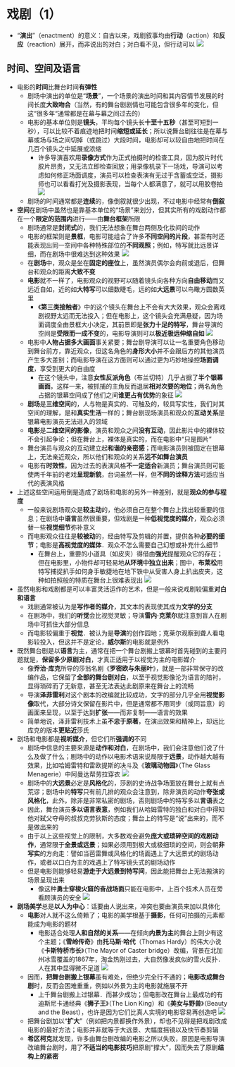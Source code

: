 # 戏剧（1）
* “**演出**”（enactment）的意义：自古以来，戏剧叙事均由**行动**（action）和**反应**（reaction）展开，而非说出的对白；对白看不见，但行动可以
![](images/2023-05-03-10-49-36.png)
## 时间、空间及语言
* 电影的**时间**比舞台时间**有弹性**
  * 剧场中演出的单位是“**场景**”，一个场景的演出时间和其内容情节发展的时间长度**大致吻合**（当然，有的舞台剧剧情也可能包含很多年的变化，但这“很多年“通常都是在幕与幕之间过去的）
  * 电影的基本单位则是**镜头**，平均每个镜头长**十至十五秒**（甚至可短到一秒），可以比较不着痕迹地把时间**缩短或延长**；所以说舞台剧往往是在幕与幕或场与场之间切掉（或跳过）大段时间，电影却可以较自由地把时间在几百个镜头之中延展或浓缩
    * 许多导演喜欢用**录像方式**作为正式拍摄时的检查工具，因为胶片时代胶片昂贵，又无法立即检查回放；用录像机录下一场戏，导演可以考虑如何修正场面调度，演员可以检查表演有无过于含蓄或空泛，摄影师也可以看看打光及摄影表现，当每个人都满意了，就可以用胶卷拍
![](images/2023-05-03-10-51-16.png)
  * 剧场的时间通常都是**连续**的，像倒叙就很少出现，不过电影中经常有**倒叙**
* **空间**在剧场中虽然也是靠基本单位的“场景”来划分，但其实所有的戏剧动作都在一个**限定的范围内**进行——由**舞台框架**所限
  * 剧场通常是**封闭式**的，我们无法想象在舞台两侧及化妆间的动作
  * 电影的框架则是**景框**，电影可能组合了许多**不同空间的片段**，甚至有时还能表现出同一空间中各种特殊部位的**不同观照**；例如，特写就比远景详细，而在剧场中很难达到这种效果
![](images/2023-05-03-11-16-44.png)
  * 在**剧场**中，观众是坐在**固定的座位**上，虽然演员偶尔会向前或退后，但舞台和观众的距离**大致不变**
  * **电影**就不一样了，电影观众的视野可以随着镜头向各种方向**自由移动**而又远近自如，近的如**大特写**可以细数睫毛，远的如**大远景**可以鸟瞰方圆数英里
    * 《**第三类接触者**》中的这个镜头在舞台上不会有大大效果，观众会离戏剧视野太远而无法投入；但在电影上，这个镜头会充满悬疑，因为场面调度全由景框大小决定，其前景即是**张力十足的特写**，舞台导演的空间是**受限而一成不变**的，电影导演则可以**极近极远伸缩自如**
![](images/2023-05-03-10-55-07.png)
  * 电影中**人物占据多大画面**事关紧要；舞台剧导演可以让一名重要角色移动到舞台前方，靠近观众，但这名角色的**身形大小**并不会跟后方的其他演员产生多大差别；而电影导演在这方面则可以通过更为巧妙地操控**场面调度**，享受到更大的自由度
    * 在这个镜头中，注意**女性反派角色**（布兰切特）几乎占据了**半个银幕画面**，这样一来，被抓捕的主角反而退居**相对次要的地位**；两名角色占据的银幕空间成了他们之间**谁更占有优势**的象征
![](images/2023-05-03-11-02-16.png)
  * **剧场**是**三维空间**的，人与物是真实的、可触及的，较具写实性，我们对其空间的理解，是和**真实生活**一样的；舞台剧现场演员和观众的**互动关系**是银幕电影演员无法进入的领域
  * **电影**是**二维空间的影像**，演员和观众之间**没有互动**，因此影片中的裸体较不会引起争论；但在舞台上，裸体是真实的，而在电影中“只是图片”
  * 舞台演员与观众的互动建立起**和谐的亲密感**；而电影演员则被固定在银幕上，无法亲近观众，所以他们和观众的关系**远不如舞台演员**
  * 电影有**时效性**，因为过去的表演风格**不一定适合**新演员；舞台演员则可能使两千年前的老戏**呈现新貌**，台词虽然一样，但**不同的诠释方法**可适应当代的表演风格
* 上述这些空间运用倒是造成了剧场和电影的另外一种差别，就是**观众的参与程度**
  * 一般来说剧场观众是**较主动**的，他必须自己在整个舞台上找出较重要的信息；在剧场中**语言**虽然很重要，但戏剧是一种**低视觉度的媒介**，观众必须替一些**视觉细节**弥补意义
  * 而电影观众往往是**较被动**的，经由特写及剪辑的并置，提供各种**必要的细节**；电影是**高视觉度的媒体**．观众不怎么需要自己幻想或补充什么细节
    * 在舞台上，重要的小道具（如皮夹）得借由**强光**提醒观众它的存在；但在电影里，小物件却可轻易地**从环境中独立出来**；图中，**布莱松**用特写捕捉扒手如何身手敏捷地在地下铁中从受害人身上扒出皮夹，这种如拍照般的特质在舞台上很难表现出
![](images/2023-05-03-11-06-51.png)
* 虽然电影和戏剧都是可以丰富灵活运作的艺术，但是一般来说戏剧较偏重**对白和语言**
  * 戏剧通常被认为是**写作者的媒介**，其文本的表现使其成为**文学的分支**
  * 在剧场中，我们的**听觉**会比视觉灵敏；导演**雷内·克莱尔**就注意到盲人在剧场中可抓住大部分信息
  * 而电影较偏重于**视觉**．被认为是**导演**的创作园地；克莱尔观察到聋人看电影较投入，但这并不是定论，**威尔斯**的电影就是例外
* 既然舞台剧是以**语言**为主，通常在把一个舞台剧搬上银幕时首先碰到的主要问题就是，**保留多少原剧对白**，才真正适用于以视觉为主的电影媒介
  * 像**乔治·库克**所导的莎翁名剧《**罗密欧与朱丽叶**》，就是一部非常保守的改编作品，它保留了**全部的舞台剧对白**，以至于视觉影像沦为语言的陪衬，显得琐碎而了无新意，甚至无法表达此剧原来在舞台上的流畅
  * 导演**泽菲雷利**对这个剧本的改编就比较成功，文字的部分几乎全用**视觉影像**取代，大部分诗文保留在影片中，但是通常都不用同步（或同旨意）的画面来呈现，以至于达到**扩张**——而非复制——语言的效果
  * 简单地说，泽菲雷利技术上虽**不忠于原著**，在演出效果和精神上，却远比库克的版本**更贴近**莎氏
* 剧场和电影都是**视听媒介**，但它们所**强调的**不同
  * 剧场中信息的主要来源是**动作和对白**，在剧场中，我们会注意他们说了什么及做了什么；剧场中的动作以电影术语来说局限于**远景**，动作越大越有效果，比如哈姆雷特和雷欧提斯的决斗及《**玻璃动物园**》（The Glass Menagerie）中阿曼达帮劳拉穿衣
![](images/2023-05-03-11-18-43.png)
  * 剧场中的**大远景**必定是**风格化**的，莎剧的史诗战争场面放在舞台上就有点荒谬；剧场中的**特写**只有前几排的观众会注意到，除非演员的动作**夸张或风格化**，此外，除非是非常私密的剧场，否则剧场中的特写多以**言语**表之
  * 因此，舞台演员**多以语言表意**，例如我们从哈姆雷特的独白和对白中得知他对弑父夺母的叔叔克劳狄斯的态度；舞台上的特写是“说”出来的，而不是做出来的
  * 由于以上这些视觉上的限制，大多数戏会避免**庞大或琐碎空间的戏剧动作**，通常限于**全景或远景**；如果必须用到极大或极细琐的空间，则会朝**非写实**的方向走：譬如当芭雷舞或风格化的场面遇上了大远景式的剧场动作，或者以口白为主的戏遇上了特写镜头式的剧场动作
  * 但是电影则能够轻易**游走于大远景到特写间**，因此能把舞台上无法搬演的场景呈现出来
    * 像这种**勇士穿梭火窟的奋战场面**只能在电影中，上百个技术人员在旁看顾演员的安全
![](images/2023-05-03-10-57-26.png)
* **剧场美学**总是**以人为中心**：话要由人说出来，冲突也要由演员来加以具体化
  * **电影**对人就不这么倚赖了；电影的美学根基于**摄影**，任何可拍摄的元素都能成为电影的题材
    * 电影适合处理**人和自然的关系**——在倾向**内景为主**的舞台上则少有这个主题；《**雪岭传奇**》由**托马斯·哈代**（Thomas Hardy）的伟大小说《**卡斯特桥市长**》（The Mayor of Caster bridge）改编，背景在北加州冰雪覆盖的1867年，淘金热刚过去，大自然像发疯似的雪火反扑．人在其中显得微不足道
![](images/2023-05-03-11-14-22.png)
  * 因而，**把舞台剧搬上银幕**虽有难处，但绝少完全行不通的；**电影改成舞台剧**时，反而会困难重重，例如以外景为主的电影就施展不开
    * 上千舞台剧搬上过银幕．而甚少成功；但电影改在舞台上最成功的有迪斯尼卡通经典《**狮子王**》（The Lion King）和《**美女与野兽**》（Beauty and the Beast），也许是因为它们比真人实境的电影容易再创造吧
![](images/2023-05-03-11-17-33.png)
  * 把舞台剧加以“**扩大**”（例如把内景都换作外景），却也不见得是把戏剧改成电影的最好方法；电影并非就等于大远景、大幅度摇镜以及快节奏剪辑
  * **希区柯克**就发现，许多由舞台剧改编的电影之所以失败，原因是电影导演改编舞台剧时，用了**不适当的电影技巧**把原剧“撑大”，因而失去了原剧**结构上的紧密**
